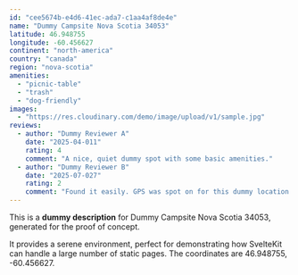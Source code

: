 ```yaml
---
id: "cee5674b-e4d6-41ec-ada7-c1aa4af8de4e"
name: "Dummy Campsite Nova Scotia 34053"
latitude: 46.948755
longitude: -60.456627
continent: "north-america"
country: "canada"
region: "nova-scotia"
amenities:
  - "picnic-table"
  - "trash"
  - "dog-friendly"
images:
  - "https://res.cloudinary.com/demo/image/upload/v1/sample.jpg"
reviews:
  - author: "Dummy Reviewer A"
    date: "2025-04-011"
    rating: 4
    comment: "A nice, quiet dummy spot with some basic amenities."
  - author: "Dummy Reviewer B"
    date: "2025-07-027"
    rating: 2
    comment: "Found it easily. GPS was spot on for this dummy location."
---
```


This is a **dummy description** for Dummy Campsite Nova Scotia 34053, generated for the proof of concept.

It provides a serene environment, perfect for demonstrating how SvelteKit can handle a large number of static pages. The coordinates are 46.948755, -60.456627.
